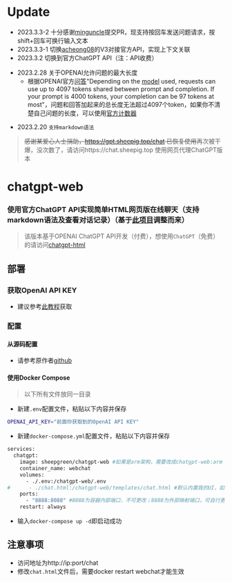 # Update
- 2023.3.3-2 十分感谢[minguncle](https://github.com/minguncle)提交PR，现支持按回车发送问题请求，按shift+回车可换行输入文本
- 2023.3.3-1 切换[acheong08](https://github.com/acheong08/ChatGPT)的V3对接官方API，实现上下文关联
- 2023.3.2 切换到官方ChatGPT API（注：API收费）
+ 2023.2.28 关于OPENAI允许问题的最大长度
  + 根据OPENAI官方[问答](https://help.openai.com/en/articles/4936856-what-are-tokens-and-how-to-count-them)"Depending on the [model](https://platform.openai.com/docs/models/gpt-3) used, requests can use up to 4097 tokens shared between prompt and completion. If your prompt is 4000 tokens, your completion can be 97 tokens at most"，问题和回答加起来的总长度无法超过4097个token，如果你不清楚自己问题的长度，可以使用[官方计数器](https://platform.openai.com/tokenizer)
- 2023.2.20 `支持markdown语法`
> ~~感谢某爱心人士捐助，https://gpt.sheepig.top/chat 已恢复使用~~再次被干爆，没次数了，请访问https://chat.sheepig.top 使用网页代理ChatGPT版本

# chatgpt-web
### 使用官方ChatGPT API实现简单HTML网页版在线聊天（支持markdown语法及查看对话记录）（基于[此项目](https://github.com/AlliotTech/chatgpt-web)调整而来）
> 该版本基于OPENAI ChatGPT API开发（付费），想使用`ChatGPT`（免费）的请访问[chatgpt-html](https://github.com/slippersheepig/chatgpt-html)
## 部署
### 获取OpenAI API KEY
- 建议参考[此教程](https://blog.csdn.net/hekaiyou/article/details/128303729)获取
### 配置
#### 从源码配置
- 请参考原作者[github](https://github.com/AlliotTech/chatgpt-web)
#### 使用Docker Compose
> 以下所有文件放同一目录
- 新建`.env`配置文件，粘贴以下内容并保存
```bash
OPENAI_API_KEY="前面你获取到的OpenAI API KEY"
```
- 新建`docker-compose.yml`配置文件，粘贴以下内容并保存
```bash
services:
  chatgpt:
    image: sheepgreen/chatgpt-web #如果是arm架构，需要改成chatgpt-web:arm
    container_name: webchat
    volumes:
      - ./.env:/chatgpt-web/.env
#      - ./chat.html:/chatgpt-web/templates/chat.html #默认内置我的UI，如需替换自用网页请取消注释，需与docker-compose.yml文件在同一目录
    ports:
      - "8888:8088" #8088为容器内部端口，不可更改；8888为外部映射端口，可自行更改
    restart: always
```
- 输入`docker-compose up -d`即启动成功
## 注意事项
- 访问地址为http://ip:port/chat
- 修改`chat.html`文件后，需要docker restart webchat才能生效

